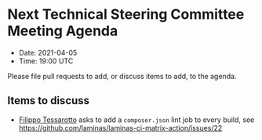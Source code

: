 # Next Technical Steering Committee Meeting Agenda

- Date: 2021-04-05
- Time: 19:00 UTC

Please file pull requests to add, or discuss items to add, to the agenda.

## Items to discuss

 - [Filippo Tessarotto](https://github.com/Slamdunk) asks to add a `composer.json` lint job to every build, see https://github.com/laminas/laminas-ci-matrix-action/issues/22

